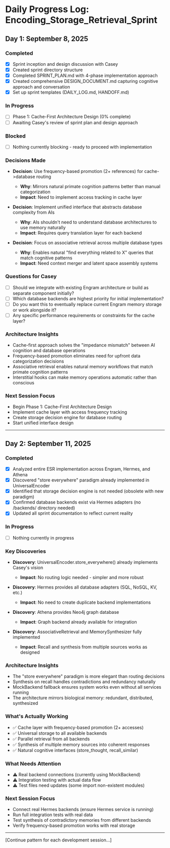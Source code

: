 # Daily Progress Log: Encoding_Storage_Retrieval_Sprint

## Day 1: September 8, 2025

### Completed
- [x] Sprint inception and design discussion with Casey
- [x] Created sprint directory structure
- [x] Completed SPRINT_PLAN.md with 4-phase implementation approach
- [x] Created comprehensive DESIGN_DOCUMENT.md capturing cognitive approach and conversation
- [x] Set up sprint templates (DAILY_LOG.md, HANDOFF.md)

### In Progress
- [ ] Phase 1: Cache-First Architecture Design (0% complete)
- [ ] Awaiting Casey's review of sprint plan and design approach

### Blocked
- [ ] Nothing currently blocking - ready to proceed with implementation

### Decisions Made
- **Decision**: Use frequency-based promotion (2+ references) for cache->database routing
  - **Why**: Mirrors natural primate cognition patterns better than manual categorization
  - **Impact**: Need to implement access tracking in cache layer

- **Decision**: Implement unified interface that abstracts database complexity from AIs
  - **Why**: AIs shouldn't need to understand database architectures to use memory naturally
  - **Impact**: Requires query translation layer for each backend

- **Decision**: Focus on associative retrieval across multiple database types
  - **Why**: Enables natural "find everything related to X" queries that match cognitive patterns
  - **Impact**: Need context merger and latent space assembly systems

### Questions for Casey
- [ ] Should we integrate with existing Engram architecture or build as separate component initially?
- [ ] Which database backends are highest priority for initial implementation?
- [ ] Do you want this to eventually replace current Engram memory storage or work alongside it?
- [ ] Any specific performance requirements or constraints for the cache layer?

### Architecture Insights
- Cache-first approach solves the "impedance mismatch" between AI cognition and database operations
- Frequency-based promotion eliminates need for upfront data categorization decisions
- Associative retrieval enables natural memory workflows that match primate cognition patterns
- Interstitial hooks can make memory operations automatic rather than conscious

### Next Session Focus
- Begin Phase 1: Cache-First Architecture Design
- Implement cache layer with access frequency tracking
- Create storage decision engine for database routing
- Start unified interface design

---

## Day 2: September 11, 2025

### Completed
- [x] Analyzed entire ESR implementation across Engram, Hermes, and Athena
- [x] Discovered "store everywhere" paradigm already implemented in UniversalEncoder
- [x] Identified that storage decision engine is not needed (obsolete with new paradigm)
- [x] Confirmed database backends exist via Hermes adapters (no /backends/ directory needed)
- [x] Updated all sprint documentation to reflect current reality

### In Progress  
- [ ] Nothing currently in progress

### Key Discoveries
- **Discovery**: UniversalEncoder.store_everywhere() already implements Casey's vision
  - **Impact**: No routing logic needed - simpler and more robust
  
- **Discovery**: Hermes provides all database adapters (SQL, NoSQL, KV, etc.)
  - **Impact**: No need to create duplicate backend implementations
  
- **Discovery**: Athena provides Neo4j graph database
  - **Impact**: Graph backend already available for integration

- **Discovery**: AssociativeRetrieval and MemorySynthesizer fully implemented
  - **Impact**: Recall and synthesis from multiple sources works as designed

### Architecture Insights
- The "store everywhere" paradigm is more elegant than routing decisions
- Synthesis on recall handles contradictions and redundancy naturally
- MockBackend fallback ensures system works even without all services running
- The architecture mirrors biological memory: redundant, distributed, synthesized

### What's Actually Working
- ✅ Cache layer with frequency-based promotion (2+ accesses)
- ✅ Universal storage to all available backends
- ✅ Parallel retrieval from all backends
- ✅ Synthesis of multiple memory sources into coherent responses
- ✅ Natural cognitive interfaces (store_thought, recall_similar)

### What Needs Attention
- ⚠️ Real backend connections (currently using MockBackend)
- ⚠️ Integration testing with actual data flow
- ⚠️ Test files need updates (some import non-existent modules)

### Next Session Focus
- Connect real Hermes backends (ensure Hermes service is running)
- Run full integration tests with real data
- Test synthesis of contradictory memories from different backends
- Verify frequency-based promotion works with real storage

---

[Continue pattern for each development session...]
